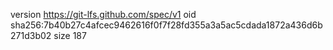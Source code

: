 version https://git-lfs.github.com/spec/v1
oid sha256:7b40b27c4afcec9462616f0f7f28fd355a3a5ac5cdada1872a436d6b271d3b02
size 187
